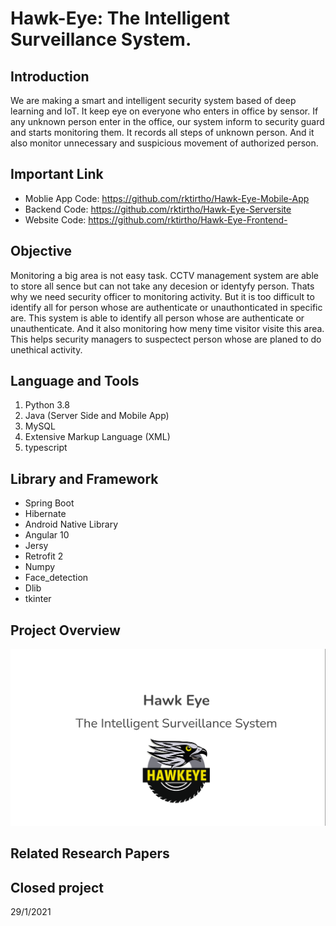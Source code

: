 # Hawk-Eye: The Intelligent Surveillance System. 

## Introduction
We are making a smart and intelligent security system based of deep learning and IoT. It keep eye on everyone who enters in office by sensor. If any unknown person enter in the office, our system inform to security guard and starts monitoring them. It records all steps of unknown person. And it also monitor unnecessary and suspicious movement of authorized person.

## Important Link
* Moblie App Code: https://github.com/rktirtho/Hawk-Eye-Mobile-App
* Backend Code: https://github.com/rktirtho/Hawk-Eye-Serversite
* Website Code: https://github.com/rktirtho/Hawk-Eye-Frontend-

## Objective
Monitoring a big area is not easy task. CCTV management system are able to store all sence but can not take any decesion or identyfy person. Thats why we need security officer to monitoring activity. But it is too difficult to identify all for person whose are authenticate or unauthonticated in specific are. This system is able to identify all person whose are authenticate or unauthenticate. And it also monitoring how meny time visitor visite this area. This helps security managers to suspectect person whose are planed to do unethical activity. 

## Language and Tools
1. Python 3.8
2. Java (Server Side and Mobile App)
3. MySQL
4. Extensive Markup Language (XML)
5. typescript


## Library and Framework
* Spring Boot
* Hibernate
* Android Native Library
* Angular 10
* Jersy
* Retrofit 2
* Numpy
* Face_detection
* Dlib
* tkinter

## Project Overview
[![Watch the video](https://github.com/rktirtho/Hawk-Eye/blob/main/Screenshot%20from%202021-02-05%2023-37-02.png)](https://youtu.be/ahUdNNHj0Ks)

## Related Research Papers


## Closed project
29/1/2021

